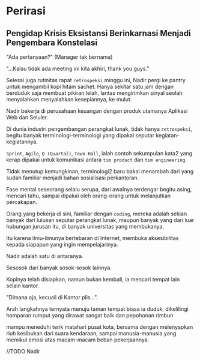 # Perirasi
## Pengidap Krisis Eksistansi Berinkarnasi Menjadi Pengembara Konstelasi

"Ada pertanyaan?" (Manager tak bernama)

"...Kalau tidak ada meeting ini kita akhiri, thank you guys."  

Selesai juga rutinitas rapat `retrospeksi` minggu ini, Nadir pergi ke pantry untuk mengambil kopi hitam sachet. Hanya sekitar satu jam dengan berduduk saja membuat pikiran lelah, lantas mengirimkan sinyal seolah menyalahkan menyalahkan kesepiannya, ke mulut.

Nadir bekerja di perusahaan keuangan dengan produk utamanya Aplikasi Web dan Seluler.  

Di dunia industri pengembangan perangkat lunak, tidak hanya `retrospeksi`, begitu banyak terminologi-terminologi yang dipakai seputar kegiatan-kegiatannya.  

`Sprint`, `Agile`, `Q (Quartal)`, `Town Hall`, ialah contoh sekumpulan kata2 yang kerap dipakai untuk komunikasi antara `tim product` dan `tim engineering`.  

Tidak menutup kemungkinan, terminologi2 baru bakal menambah dari yang sudah familiar menjadi bahan sosialisasi perkantoran.  

Fase mental seseorang selalu serupa, dari awalnya terdengar begitu asing, mencari tahu, sampai dipakai oleh orang-orang untuk melanjutkan percakapan.  

Orang yang bekerja di sini, familiar dengan `coding`, mereka adalah sekian banyak dari lulusan seputar perangkat lunak, maupun banyak yang dari luar hubungan jurusan itu, di banyak universitas yang membukanya.  

Itu karena ilmu-ilmunya bertebaran di Internet, membuka aksesibilitas kepada siapapun yang ingin mempelajarinya.  

Nadir adalah satu di antaranya.  

Sesosok dari banyak sosok-sosok lainnya.  

Kopinya telah disiapkan, namun bukan kembali, ia mencari tempat lain selain kantor.

"Dimana aja, kecuali di Kantor plis...".  

Arah langkahnya ternyata menuju taman tempat biasa ia duduk, dikelilingi hamparan rumput yang dirawat sangat baik dan pepohonan rimbun

mampu meneduhi terik matahari pusat kota, bersama dengan melenyapkan riuh kesibukan dari suara kendaraan, sampai manusia-manusia yang memikul emosi atas macam-macam beban pekerjaannya.  

//TODO Nadir
